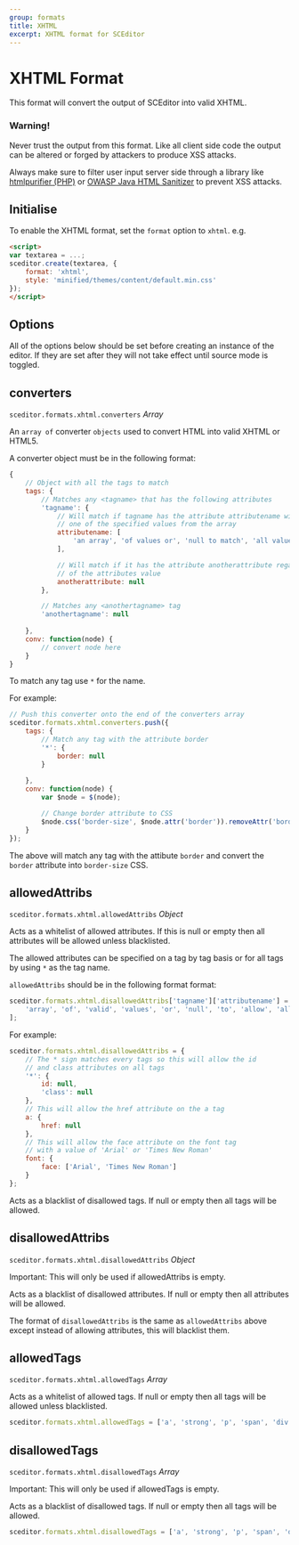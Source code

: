```yaml
---
group: formats
title: XHTML
excerpt: XHTML format for SCEditor
---
```


# XHTML Format <a id="xhtml"></a>

This format will convert the output of SCEditor into valid XHTML.

<div class="Callout Callout--warning">
	<h3 class="Callout__header">Warning!</h3>
	<p>Never trust the output from this format. Like all client side code the output can be altered or forged by attackers to produce XSS attacks.</p>
	<p>Always make sure to filter user input server side through a library like <a href="http://htmlpurifier.org/">htmlpurifier (PHP)</a> or  <a href="https://www.owasp.org/index.php/OWASP_Java_HTML_Sanitizer">OWASP Java HTML Sanitizer</a> to prevent XSS attacks.</p>
</div>


## Initialise <a id="initialise"></a>

To enable the XHTML format, set the `format` option to `xhtml`. e.g.

```html
<script>
var textarea = ...;
sceditor.create(textarea, {
	format: 'xhtml',
	style: 'minified/themes/content/default.min.css'
});
</script>
```


## Options <a id="options"></a>

All of the options below should be set before creating an instance of the editor. If they are set after they will not take effect until source mode is toggled.


## converters <a id="converters"></a>

`sceditor.formats.xhtml.converters` *Array*

An `array of` converter `objects` used to convert HTML into valid XHTML or HTML5.

A converter object must be in the following format:

```js
{
	// Object with all the tags to match
	tags: {
		// Matches any <tagname> that has the following attributes
		'tagname': {
			// Will match if tagname has the attribute attributename with
			// one of the specified values from the array
			attributename: [
				'an array', 'of values or', 'null to match', 'all values'
			],

			// Will match if it has the attribute anotherattribute regardless
			// of the attributes value
			anotherattribute: null
		},

		// Matches any <anothertagname> tag
		'anothertagname': null
		
	},
	conv: function(node) {
		// convert node here
	}
}
```

To match any tag use `*` for the name.

For example:

```js
// Push this converter onto the end of the converters array
sceditor.formats.xhtml.converters.push({
	tags: {
		// Match any tag with the attribute border
		'*': {
			border: null
		}
		
	},
	conv: function(node) {
		var $node = $(node);

		// Change border attribute to CSS
		$node.css('border-size', $node.attr('border')).removeAttr('border');
	}
});
```

The above will match any tag with the attibute `border` and convert the `border` attribute into `border-size` CSS.


## allowedAttribs <a id="allowedAttribs"></a>

`sceditor.formats.xhtml.allowedAttribs` *Object*

Acts as a whitelist of allowed attributes. If this is null or empty then all attributes will be allowed unless blacklisted.

The allowed attributes can be specified on a tag by tag basis or for all tags by using `*` as the tag name.

`allowedAttribs` should be in the following format format:

```js
sceditor.formats.xhtml.disallowedAttribs['tagname']['attributename'] = [
	'array', 'of', 'valid', 'values', 'or', 'null', 'to', 'allow', 'all', 'values'
];
```

For example:

```js
sceditor.formats.xhtml.disallowedAttribs = {
	// The * sign matches every tags so this will allow the id
	// and class attributes on all tags
	'*': {
		id: null,
		'class': null
	},
	// This will allow the href attribute on the a tag
	a: {
		href: null
	},
	// This will allow the face attribute on the font tag
	// with a value of 'Arial' or 'Times New Roman'
	font: {
		face: ['Arial', 'Times New Roman']
	}
};
```

Acts as a blacklist of disallowed tags. If null or empty then all tags will be allowed.


## disallowedAttribs <a id="disallowedAttribs"></a>

`sceditor.formats.xhtml.disallowedAttribs` *Object*

<span class="Label Label--important">Important:</span> This will only be used if allowedAttribs is empty.

Acts as a blacklist of disallowed attributes. If null or empty then all attributes will be allowed.

The format of `disallowedAttribs` is the same as `allowedAttribs` above except instead of allowing attributes, this will blacklist them.


## allowedTags <a id="allowedTags"></a>

`sceditor.formats.xhtml.allowedTags` *Array* 

Acts as a whitelist of allowed tags. If null or empty then all tags will be allowed unless blacklisted.

```js
sceditor.formats.xhtml.allowedTags = ['a', 'strong', 'p', 'span', 'div'];
```


## disallowedTags <a id="disallowedTags"></a>

`sceditor.formats.xhtml.disallowedTags` *Array*

<span class="Label Label--important">Important:</span> This will only be used if allowedTags is empty.

Acts as a blacklist of disallowed tags. If null or empty then all tags will be allowed.

```js
sceditor.formats.xhtml.disallowedTags = ['a', 'strong', 'p', 'span', 'div'];
```


